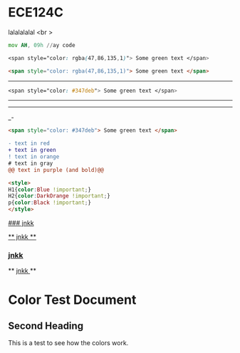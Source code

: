 # ECE124C
lalalalalal <br \>

```asm
mov AH, 09h //ay code
```



```css
<span style="color: rgba(47,86,135,1)"> Some green text </span>
```

```html
<span style="color: rgba(47,86,135,1)"> Some green text </span>
```
***

```css
<span style="color: #347deb"> Some green text </span>
```
---
___
_-

```html
<span style="color: #347deb"> Some green text </span>
```

```diff
- text in red
+ text in green
! text in orange
# text in gray
@@ text in purple (and bold)@@
```
```html
<style>
H1{color:Blue !important;}
H2{color:DarkOrange !important;}
p{color:Black !important;}
</style>
```

<ins> ### jnkk </ins>

<ins> ** jnkk ** </ins>

### <ins> jnkk </ins>

** <ins> jnkk </ins> **

# Color Test Document

## Second Heading

This is a test to see how the colors work.
